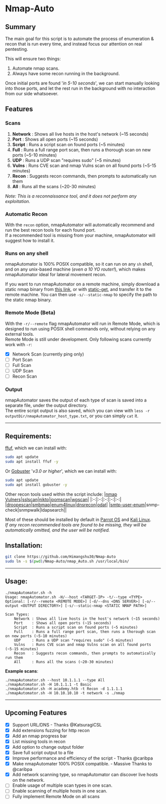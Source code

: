 # Nmap-Auto
## Summary

The main goal for this script is to automate the process of enumeration & recon that is run every time, and instead focus our attention on real pentesting.  
  
This will ensure two things:  
1. Automate nmap scans. 
2. Always have some recon running in the background. 

Once initial ports are found '*in 5-10 seconds*', we can start manually looking into those ports, and let the rest run in the background with no interaction from our side whatsoever.  

## Features

### Scans
1. **Network** : Shows all live hosts in the host's network (~15 seconds)
2. **Port**    : Shows all open ports (~15 seconds)
3. **Script**  : Runs a script scan on found ports (~5 minutes)
4. **Full**    : Runs a full range port scan, then runs a thorough scan on new ports (~5-10 minutes)
5. **UDP**     : Runs a UDP scan "requires sudo" (~5 minutes)
6. **Vulns**   : Runs CVE scan and nmap Vulns scan on all found ports (~5-15 minutes)
7. **Recon**   : Suggests recon commands, then prompts to automatically run them
8. **All**     : Runs all the scans (~20-30 minutes)

*Note: This is a reconnaissance tool, and it does not perform any exploitation.*

### Automatic Recon
With the `recon` option, nmapAutomator will automatically recommend and run the best recon tools for each found port.  
If a recommended tool is missing from your machine, nmapAutomator will suggest how to install it.

### Runs on any shell
nmapAutomator is 100% POSIX compatible, so it can run on any `sh` shell, and on any unix-based machine (*even a 10 YO router!*), which makes nmapAutomator ideal for lateral movement recon.

If you want to run nmapAutomator on a remote machine, simply download a static nmap binary from [this link](https://github.com/andrew-d/static-binaries/raw/master/binaries/linux/x86_64/nmap), or with [static-get](https://github.com/minos-org/minos-static), and transfer it to the remote machine. You can then use `-s/--static-nmap` to specify the path to the static nmap binary.

### Remote Mode (Beta)
With the `-r/--remote` flag nmapAutomator will run in Remote Mode, which is designed to run using POSIX shell commands only, without relying on any external tools.  
Remote Mode is still under development. Only following scans currently work with `-r`:
- [x] Network Scan (currently ping only)
- [ ] Port Scan
- [ ] Full Scan
- [ ] UDP Scan
- [ ] Recon Scan

### Output
nmapAutomator saves the output of each type of scan is saved into a separate file, under the output directory.  
The entire script output is also saved, which you can view with `less -r outputDir/nmapAutomator_host_type.txt`, or you can simply `cat` it.

-----
  
## Requirements:
[ffuf](https://github.com/ffuf/ffuf), which we can install with:
```bash
sudo apt update
sudo apt install ffuf -y
```

Or [Gobuster](https://github.com/OJ/gobuster) '*v3.0 or higher*', which we can install with:  
```bash
sudo apt update
sudo apt install gobuster -y
```

Other recon tools used within the script include:
|[nmap Vulners](https://github.com/vulnersCom/nmap-vulners)|[sslscan](https://github.com/rbsec/sslscan)|[nikto](https://github.com/sullo/nikto)|[joomscan](https://github.com/rezasp/joomscan)|[wpscan](https://github.com/wpscanteam/wpscan)|
|:-:|:-:|:-:|:-:|:-:|
|[droopescan](https://github.com/droope/droopescan)|[smbmap](https://github.com/ShawnDEvans/smbmap)|[enum4linux](https://github.com/portcullislabs/enum4linux)|[dnsrecon](https://github.com/darkoperator/dnsrecon)|[odat](https://github.com/quentinhardy/odat)|
|[smtp-user-enum](https://github.com/pentestmonkey/smtp-user-enum)|snmp-check|snmpwalk|ldapsearch||

  
Most of these should be installed by default in [Parrot OS](https://www.parrotsec.org) and [Kali Linux](https://www.kali.org).  
*If any recon recommended tools are found to be missing, they will be automatically omitted, and the user will be notified.*
  
## Installation:
```bash
git clone https://github.com/Himangshu30/Nmap-Auto
sudo ln -s $(pwd)/Nmap-Auto/nmap_Auto.sh /usr/local/bin/
```

-----

## Usage:
```
./nmapAutomator.sh -h
Usage: nmapAutomator.sh -H/--host <TARGET-IP> -t/--type <TYPE>
Optional: [-r/--remote <REMOTE MODE>] [-d/--dns <DNS SERVER>] [-o/--output <OUTPUT DIRECTORY>] [-s/--static-nmap <STATIC NMAP PATH>]

Scan Types:
	Network : Shows all live hosts in the host's network (~15 seconds)
	Port    : Shows all open ports (~15 seconds)
	Script  : Runs a script scan on found ports (~5 minutes)
	Full    : Runs a full range port scan, then runs a thorough scan on new ports (~5-10 minutes)
	UDP     : Runs a UDP scan "requires sudo" (~5 minutes)
	Vulns   : Runs CVE scan and nmap Vulns scan on all found ports (~5-15 minutes)
	Recon   : Suggests recon commands, then prompts to automatically run them
	All     : Runs all the scans (~20-30 minutes)
```

**Example scans**:
```
./nmapAutomator.sh --host 10.1.1.1 --type All
./nmapAutomator.sh -H 10.1.1.1 -t Basic
./nmapAutomator.sh -H academy.htb -t Recon -d 1.1.1.1
./nmapAutomator.sh -H 10.10.10.10 -t network -s ./nmap
```

------

## Upcoming Features
- [x] Support URL/DNS - Thanks @KatsuragiCSL
- [x] Add extensions fuzzing for http recon
- [x] Add an nmap progress bar
- [x] List missing tools in recon
- [x] Add option to change output folder
- [x] Save full script output to a file
- [x] Improve performance and efficiency of the script - Thanks @caribpa
- [x] Make nmapAutomater 100% POSIX compatible. - Massive Thanks to @caribpa
- [x] Add network scanning type, so nmapAutomator can discover live hosts on the network.
- [ ] Enable usage of multiple scan types in one scan.
- [ ] Enable scanning of multiple hosts in one scan.
- [ ] Fully implement Remote Mode on all scans
